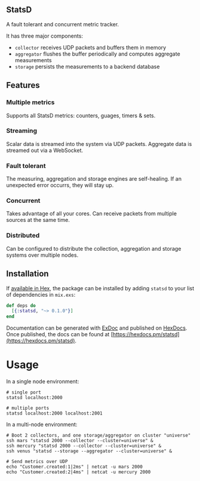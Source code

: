 StatsD
-------

A fault tolerant and concurrent metric tracker.

It has three major components:

- `collector` receives UDP packets and buffers them in memory
- `aggregator` flushes the buffer periodically and computes aggregate measurements
- `storage` persists the measurements to a backend database

## Features

### Multiple metrics

Supports all StatsD metrics: counters, guages, timers & sets.

### Streaming

Scalar data is streamed into the system via UDP packets.
Aggregate data is streamed out via a WebSocket.

### Fault tolerant

The measuring, aggregation and storage engines are self-healing. If an unexpected error occurrs, they will stay up.

### Concurrent

Takes advantage of all your cores. Can receive packets from multiple sources at the same time.

### Distributed

Can be configured to distribute the collection, aggregation and storage systems over multiple nodes.

## Installation

If [available in Hex](https://hex.pm/docs/publish), the package can be installed
by adding `statsd` to your list of dependencies in `mix.exs`:

```elixir
def deps do
  [{:statsd, "~> 0.1.0"}]
end
```

Documentation can be generated with [ExDoc](https://github.com/elixir-lang/ex_doc)
and published on [HexDocs](https://hexdocs.pm). Once published, the docs can
be found at [https://hexdocs.pm/statsd](https://hexdocs.pm/statsd).

# Usage

In a single node environment:

```shell
# single port
statsd localhost:2000

# multiple ports
statsd localhost:2000 localhost:2001
```

In a multi-node environment:

```shell
# Boot 2 collectors, and one storage/aggregator on cluster "universe"
ssh mars "statsd 2000 --collector --cluster=universe" &
ssh mercury "statsd 2000 --collector --cluster=universe" &
ssh venus "statsd --storage --aggregator --cluster=universe" &

# Send metrics over UDP
echo "Customer.created:1|2ms" | netcat -u mars 2000
echo "Customer.created:2|4ms" | netcat -u mercury 2000
```
